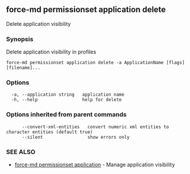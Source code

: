 ## force-md permissionset application delete

Delete application visibility

### Synopsis

Delete application visibility in profiles

```
force-md permissionset application delete -a ApplicationName [flags] [filename]...
```

### Options

```
  -a, --application string   application name
  -h, --help                 help for delete
```

### Options inherited from parent commands

```
      --convert-xml-entities   convert numeric xml entities to character entities (default true)
      --silent                 show errors only
```

### SEE ALSO

* [force-md permissionset application](force-md_permissionset_application.md)	 - Manage application visibility

